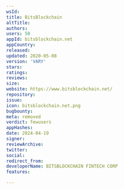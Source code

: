 ```yaml
---
wsId: 
title: BitsBlockchain
altTitle: 
authors: 
users: 50
appId: bitsblockchain.net
appCountry: 
released: 
updated: 2020-05-08
version: 'VARY'
stars: 
ratings: 
reviews: 
size: 
website: https://www.bitsblockchain.net/
repository: 
issue: 
icon: bitsblockchain.net.png
bugbounty: 
meta: removed
verdict: fewusers
appHashes: 
date: 2024-04-19
signer: 
reviewArchive: 
twitter: 
social: 
redirect_from: 
developerName: BITSBLOCKCHAIN FINTECH CORP
features: 

---
```


